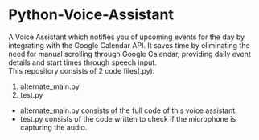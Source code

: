 # Python-Voice-Assistant
A Voice Assistant which notifies you of upcoming events for the day by integrating with the Google Calendar API. It saves time by eliminating the need for manual scrolling through Google Calendar, providing daily event details and start times through speech input. <br>
This repository consists of 2 code files(.py):<br>
1. alternate_main.py<br>
2. test.py<br>

- alternate_main.py consists of the full code of this voice assistant.<br>
- test.py consists of the code written to check if the microphone is capturing the audio.

